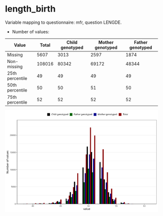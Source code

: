 # length_birth
Variable mapping to questionnaire: mfr, question LENGDE.
- Number of values:

| Value | Total | Child genotyped | Mother genotyped | Father genotyped |
| ----- | ----- | --------------- | ---------------- | ---------------- |
| Missing | 5607 | 3013 | 2597 | 1874 |
| Non-missing | 108016 | 80342 | 69172 | 48344 |
| 25th percentile | 49 | 49 | 49 | 49 |
| 50th percentile | 50 | 50 | 51 | 50 |
| 75th percentile | 52 | 52 | 52 | 52 |



![](length_birth_n.png)



